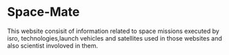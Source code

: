# Space-Mate

This website consisit of information related to space missions executed by isro, 
technologies,launch vehicles and satellites used in those websites and also scientist 
involoved in them.
